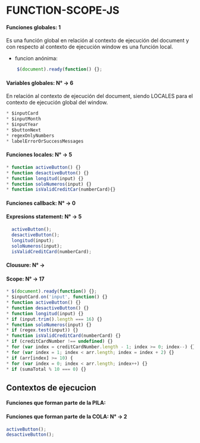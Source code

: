 # **FUNCTION-SCOPE-JS**

#### Funciones globales: 1
Es una función global en relación al contexto de ejecución del document y con respecto al contexto de ejecución window es una función local.
* funcion anónima:


```js  
    $(document).ready(function() {};
```

#### Variables globales: N° -> 6

En relación al contexto de ejecución del document, siendo LOCALES para el contexto de ejecución global del window.
```js
* $inputCard
* $inputMonth
* $inputYear
* $buttonNext
* regexOnlyNumbers
* labelErrorOrSuccessMessages
```
#### Funciones locales: N° -> 5
```js
* function activeButton() {}
* function desactiveButton() {}
* function longitud(input) {}
* function soloNumeros(input) {}
* function isValidCreditCar(numberCard){}
```
#### Funciones callback: N° -> 0

#### Expresions statement: N° -> 5
```js
  activeButton();
  desactiveButton();
  longitud(input);
  soloNumeros(input);
  isValidCreditCard(numberCard);
```
#### Clousure: N° ->

#### Scope: N° -> 17

```js
* $(document).ready(function() {};
* $inputCard.on('input', function() {}
* function activeButton() {}
* function desactiveButton() {}
* function longitud(input) {}
* if (input.trim().length === 16) {}
* function soloNumeros(input) {}
* if (regex.test(input)) {}
* function isValidCreditCard(numberCard) {}
* if (creditCardNumber !== undefined) {}
* for (var index = creditCardNumber.length - 1; index >= 0; index--) {}
* for (var index = 1; index < arr.length; index = index + 2) {}
* if (arr[index] >= 10) {
* for (var index = 0; index < arr.length; index++) {}
* if (sumaTotal % 10 === 0) {}
```
## Contextos de ejecucion

#### Funciones que forman parte de la PILA:

#### Funciones que forman parte de la COLA: N° -> 2

```js
activeButton();
desactiveButton();
```
